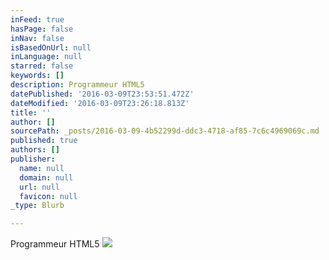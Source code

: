 ```yaml
---
inFeed: true
hasPage: false
inNav: false
isBasedOnUrl: null
inLanguage: null
starred: false
keywords: []
description: Programmeur HTML5
datePublished: '2016-03-09T23:53:51.472Z'
dateModified: '2016-03-09T23:26:18.813Z'
title: ''
author: []
sourcePath: _posts/2016-03-09-4b52299d-ddc3-4718-af85-7c6c4969069c.md
published: true
authors: []
publisher:
  name: null
  domain: null
  url: null
  favicon: null
_type: Blurb

---
```

Programmeur HTML5
![](https://the-grid-user-content.s3-us-west-2.amazonaws.com/741af4a1-98d9-4080-9f3b-e58aef822ea9.png)